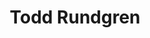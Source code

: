---
title: "Todd Rundgren"
summary: "American musician , singer-songwriter and record producer. Born June 22, 1948 in Upper Darby, a suburb of Philadelphia, Pennsylvania, USA. Todd Rundgren began his career in blues band Woody's Truck Stop but left to form Nazz in 1967 who charted with \"Open My Eyes\" and \"Hello It's Me.\" He left Nazz in 1969 to pursue a solo career and released Runt , Runt: The Ballad of Todd Rundgren and double LP Something/Anything? on which he singly wrote, performed and produced 3 of the 4 sides of the album, the 4th side being a single live take with a studio band. Rundgren also took on production projects for other groups at Bearsville Studios whilst his musical boundaries stretched from Pop to Heavy Metal to Soul as demonstrated by 'A Wizard, A True Star' , followed by another double album 1974's Todd and 1975's Initiation. At this time he also started to release progressive and experimental live and studio material with his backing band Utopia. Rundgren continued to produce solo material, notably Faithful featuring one side of originals and one side of covers from 1966, Hermit of Mink Hollow , Healing , The Ever Popular Tortured Artist Effect and the aptly named A Cappella . Utopia disbanded in 1986 having released a string of live and studio albums under the Todd Rundgren/Utopia banner all of which featured Rundgren's seemingly inexhaustible songwriting, vocal and performance contributions. After a break he released the live studio album Nearly Human followed by 2nd Wind performed before a live audience who were instructed to remain silent. In 1993 Rundgren reinvented himself again on the Internet as TR-i and released No World Order followed by The Individualist . His Patronet work, which trickled out to subscribers over more than a year, was released in 2000 as One Long Year. Rundgren returned to recording under his own name for With a Twist, an album of bossa-nova covers of his older material. Also released were Reconstructed which features techno remixes of Rundgren and Utopia tracks by other artists and Todd Rundgren and His Friends which contains various artists remakes and remixes Rundgren songs. In 2004, Rundgren released Liars and in 2005, following considerable rumour and speculation it was announced that he was joining the line-up of 80's rock band The Cars, now renamed as The New Cars. A live album The New Cars: It's Alive, was released in 2006. Rundgren and long term partner raised actress as his daughter until age 11 due to the drug excesses of her biological father, of ."
slug: "todd-rundgren"
image: "todd-rundgren.jpg"
apple_music_artist_url: "https://music.apple.com/gb/artist/todd-rundgren/482336"
wikipedia_url: "none"
---